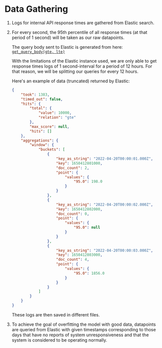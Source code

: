# Data Gathering

1. Logs for internal API response times are gathered from Elastic search.
2. For every second, the 95th percentile of all response times (at that period of 1 second) will be taken as our raw datapoints.

    The query body sent to Elastic is generated from here: [`get_query_body(gte, lte)`](../get_elastic_query_body.py)

    With the limitations of the Elastic instance used, we are only able to get response times logs of 1 second-interval for a period of 12 hours. For that reason, we will be splitting our queries for every 12 hours.

    Here's an example of data (truncated) returned by Elastic:
    ```json
    {
        "took": 1383,
        "timed_out": false,
        "hits": {
            "total": {
                "value": 10000,
                "relation": "gte"
            },
            "max_score": null,
            "hits": []
        },
        "aggregations": {
            "window": {
                "buckets": [
                    {
                        "key_as_string": "2022-04-20T00:00:01.000Z",
                        "key": 1650412801000,
                        "doc_count": 2,
                        "point": {
                            "values": {
                                "95.0": 198.0
                            }
                        }
                    },
                    {
                        "key_as_string": "2022-04-20T00:00:02.000Z",
                        "key": 1650412802000,
                        "doc_count": 0,
                        "point": {
                            "values": {
                                "95.0": null
                            }
                        }
                    },
                    {
                        "key_as_string": "2022-04-20T00:00:03.000Z",
                        "key": 1650412803000,
                        "doc_count": 4,
                        "point": {
                            "values": {
                                "95.0": 1856.0
                            }
                        }
                    }
                ]
            }
        }
    }
    ```

    These logs are then saved in different files.
3. To achieve the goal of overfitting the model with good data, datapoints are queried from Elastic with given timestamps corresponding to those days that have no reports of system unresponsiveness and that the system is considered to be operating normally.
